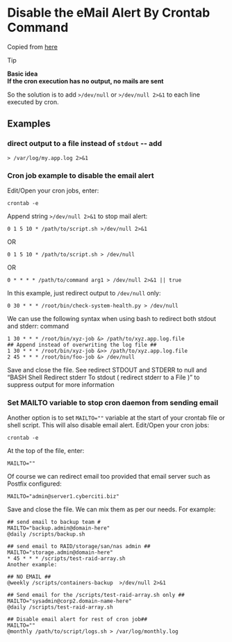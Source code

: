 # Disable the eMail Alert By Crontab Command
Copied from [here](https://www.cyberciti.biz/faq/disable-the-mail-alert-by-crontab-command/)

> [!TIP]
> **Basic idea**<br>
> **If the cron execution has no output, no mails are sent**

So the solution is to add `>/dev/null` or `>/dev/null 2>&1` to each line executed by cron.

## Examples
### direct output to a file instead of `stdout` -- add
```
> /var/log/my.app.log 2>&1
```
### Cron job example to disable the email alert
Edit/Open your cron jobs, enter:
```
crontab -e
```
Append string `>/dev/null 2>&1` to stop mail alert:
```
0 1 5 10 * /path/to/script.sh >/dev/null 2>&1
```
OR
```
0 1 5 10 * /path/to/script.sh > /dev/null
```
OR
```
0 * * * * /path/to/command arg1 > /dev/null 2>&1 || true
```
In this example, just redirect output to `/dev/null` only:
```
0 30 * * * /root/bin/check-system-health.py > /dev/null
```
We can use the following syntax when using bash to redirect both stdout and stderr:
command
```
1 30 * * * /root/bin/xyz-job &> /path/to/xyz.app.log.file
## Append instead of overwriting the log file ##
1 30 * * * /root/bin/xyz-job &>> /path/to/xyz.app.log.file
2 45 * * * /root/bin/foo-job &> /dev/null
```
Save and close the file. See redirect STDOUT and STDERR to null and “BASH Shell Redirect stderr To stdout ( redirect stderr to a File )” to suppress output for more information

### Set MAILTO variable to stop cron daemon from sending email
Another option is to set `MAILTO=""` variable at the start of your crontab file or shell script. This will also disable email alert. Edit/Open your cron jobs:
```
crontab -e
```
At the top of the file, enter:
```
MAILTO=""
```
Of course we can redirect email too provided that email server such as Postfix configured:
```
MAILTO="admin@server1.cyberciti.biz"
```
Save and close the file. We can mix them as per our needs. For example:
```
## send email to backup team #
MAILTO="backup.admin@domain-here"
@daily /scripts/backup.sh 

## send email to RAID/storage/san/nas admin ##
MAILTO="storage.admin@domain-here"
* 45 * * * /scripts/test-raid-array.sh 
Another example:

## NO EMAIL ##
@weekly /scripts/containers-backup  >/dev/null 2>&1

## Send email for the /scripts/test-raid-array.sh only ##
MAILTO="sysadmin@corp2.domain-name-here"
@daily /scripts/test-raid-array.sh 

## Disable email alert for rest of cron job##
MAILTO=""
@monthly /path/to/script/logs.sh > /var/log/monthly.log
```
